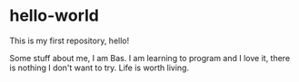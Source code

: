 # hello-world
This is my first repository, hello!

Some stuff about me, I am Bas.
I am learning to program and I love it, there is nothing I don't want to try.
Life is worth living.
